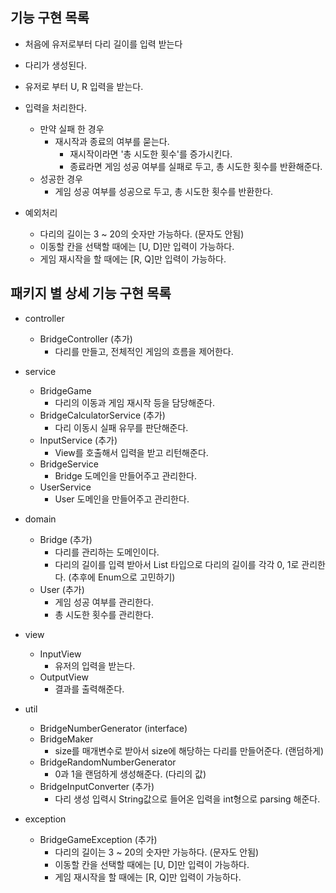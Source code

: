 ## 기능 구현 목록

- 처음에 유저로부터 다리 길이를 입력 받는다
- 다리가 생성된다.
- 유저로 부터 U, R 입력을 받는다.
- 입력을 처리한다.
    - 만약 실패 한 경우
        - 재시작과 종료의 여부를 묻는다.
            - 재시작이라면 '총 시도한 횟수'를 증가시킨다.
            - 종료라면 게임 성공 여부를 실패로 두고, 총 시도한 횟수를 반환해준다.
    - 성공한 경우
        - 게임 성공 여부를 성공으로 두고, 총 시도한 횟수를 반환한다.

- 예외처리
    - 다리의 길이는 3 ~ 20의 숫자만 가능하다. (문자도 안됨)
    - 이동할 칸을 선택할 때에는 [U, D]만 입력이 가능하다.
    - 게임 재시작을 할 때에는 [R, Q]만 입력이 가능하다.

## 패키지 별 상세 기능 구현 목록

- controller
    - BridgeController (추가)
        - 다리를 만들고, 전체적인 게임의 흐름을 제어한다.

- service
    - BridgeGame
        - 다리의 이동과 게임 재시작 등을 담당해준다.
    - BridgeCalculatorService (추가)
        - 다리 이동시 실패 유무를 판단해준다.
    - InputService (추가)
        - View를 호출해서 입력을 받고 리턴해준다.
    - BridgeService
        - Bridge 도메인을 만들어주고 관리한다.
    - UserService
        - User 도메인을 만들어주고 관리한다.

- domain
    - Bridge (추가)
        - 다리를 관리하는 도메인이다.
        - 다리의 길이를 입력 받아서 List<Integer> 타입으로 다리의 길이를 각각 0, 1로 관리한다. (추후에 Enum으로 고민하기)
    - User (추가)
        - 게임 성공 여부를 관리한다.
        - 총 시도한 횟수를 관리한다.

- view
    - InputView
        - 유저의 입력을 받는다.
    - OutputView
        - 결과를 출력해준다.

- util
    - BridgeNumberGenerator (interface)
    - BridgeMaker
        - size를 매개변수로 받아서 size에 해당하는 다리를 만들어준다. (랜덤하게)
    - BridgeRandomNumberGenerator
        - 0과 1을 랜덤하게 생성해준다. (다리의 값)
    - BridgeInputConverter (추가)
        - 다리 생성 입력시 String값으로 들어온 입력을 int형으로 parsing 해준다.

- exception
    - BridgeGameException (추가)
        - 다리의 길이는 3 ~ 20의 숫자만 가능하다. (문자도 안됨)
        - 이동할 칸을 선택할 때에는 [U, D]만 입력이 가능하다.
        - 게임 재시작을 할 때에는 [R, Q]만 입력이 가능하다.